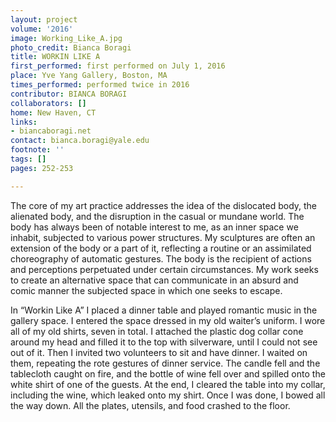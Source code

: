 ```yaml
---
layout: project
volume: '2016'
image: Working_Like_A.jpg
photo_credit: Bianca Boragi
title: WORKIN LIKE A
first_performed: first performed on July 1, 2016
place: Yve Yang Gallery, Boston, MA
times_performed: performed twice in 2016
contributor: BIANCA BORAGI
collaborators: []
home: New Haven, CT
links:
- biancaboragi.net
contact: bianca.boragi@yale.edu
footnote: ''
tags: []
pages: 252-253

---
```


The core of my art practice addresses the idea of the dislocated body, the alienated body, and the disruption in the casual or mundane world. The body has always been of notable interest to me, as an inner space we inhabit, subjected to various power structures. My sculptures are often an extension of the body or a part of it, reflecting a routine or an assimilated choreography of automatic gestures. The body is the recipient of actions and perceptions perpetuated under certain circumstances. My work seeks to create an alternative space that can communicate in an absurd and comic manner the subjected space in which one seeks to escape.

In “Workin Like A” I placed a dinner table and played romantic music in the gallery space. I entered the space dressed in my old waiter’s uniform. I wore all of my old shirts, seven in total. I attached the plastic dog collar cone around my head and filled it to the top with silverware, until I could not see out of it. Then I invited two volunteers to sit and have dinner. I waited on them, repeating the rote gestures of dinner service. The candle fell and the tablecloth caught on fire, and the bottle of wine fell over and spilled onto the white shirt of one of the guests. At the end, I cleared the table into my collar, including the wine, which leaked onto my shirt. Once I was done, I bowed all the way down. All the plates, utensils, and food crashed to the floor.
